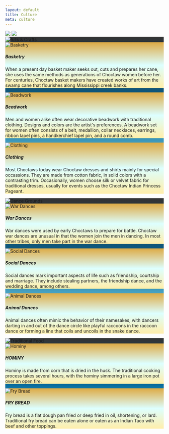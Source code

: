 ```yaml
---
layout: default
title: Culture
meta: culture
---
```

<section class="basket-bg">
  <div class="container">
  <img src="../assets/img/culture-banner.webp" class="img-fluid d-none d-md-block img-shadow">
  <img src="../assets/img/culture-banner02.webp" class="img-fluid d-block d-md-none img-shadow">
  <div class="card mb-3 card-blue-border" style="background: linear-gradient(#333,#069,#bff);">
    <img src="../assets/img/svg/arts.svg" class="card-img-top" alt="Arts & Crafts">
    <div class="card-body text-center">
      <div class="row row-cols-1 row-cols-sm-2 row-cols-md-3 g-3">
        <div class="col">
          <div class="card card-gold-border h-100" style="background:linear-gradient(#da4,#dff,#fea);">
            <img src="../assets/img/basket.webp" class="card-img-top" alt="Basketry">
            <div class="card-body text-dark">
              <h5 class="card-title">Basketry</h5>
              <p class="card-text">When a present day basket maker seeks out, cuts and prepares her cane, she uses the same methods as generations of Choctaw women before her. For centuries, Choctaw basket makers have created works of art from the swamp cane that flourishes along Mississippi creek banks.</p>
            </div>
          </div>
        </div>
        <div class="col">
          <div class="card card-gold-border h-100" style="background:linear-gradient(#da4,#dff,#fea);">
            <img src="../assets/img/beadwork.webp" class="card-img-top" alt="Beadwork">
            <div class="card-body text-dark">
              <h5 class="card-title">Beadwork</h5>
              <p class="card-text">Men and women alike often wear decorative beadwork with traditional clothing. Designs and colors are the artist's preferences. A beadwork set for women often consists of a belt, medallion, collar necklaces, earrings, ribbon lapel pins, a handkerchief lapel pin, and a round comb.</p>
            </div>
          </div>
        </div>
        <div class="col">
          <div class="card card-gold-border h-100" style="background:linear-gradient(#da4,#dff,#fea);">
            <img src="../assets/img/clothing.webp" class="card-img-top" alt="Clothing">
            <div class="card-body text-dark">
              <h5 class="card-title">Clothing</h5>
              <p class="card-text">Most Choctaws today wear Choctaw dresses and shirts mainly for special occassions. They are made from cotton fabric, in solid colors with a contrasting trim. Occasionally, women choose silk or velvet fabric for traditional dresses, usually for events such as the Choctaw Indian Princess Pageant.</p>
            </div>
          </div>
        </div>
      </div>
    </div>
  </div><!-- End of Arts & Crafts -->
  <div class="card mb-3 card-blue-border" style="background: linear-gradient(#333,#069,#bff);">
    <img src="../assets/img/svg/dancegrounds.svg" class="card-img-top" alt="Dance Grounds">
    <div class="card-body text-center">
      <div class="row row-cols-1 row-cols-sm-2 row-cols-md-3 g-3">
        <div class="col">
          <div class="card card-gold-border h-100" style="background:linear-gradient(#da4,#dff,#fea);">
            <img src="../assets/img/war.webp" class="card-img-top" alt="War Dances">
            <div class="card-body text-dark">
              <h5 class="card-title">War Dances</h5>
              <p class="card-text">War dances were used by early Choctaws to prepare for battle. Choctaw war dances are unusual in that the women join the men in dancing. In most other tribes, only men take part in the war dance.</p>
            </div>
          </div>
        </div>
        <div class="col">
          <div class="card card-gold-border h-100" style="background:linear-gradient(#da4,#dff,#fea);">
            <img src="../assets/img/social.webp" class="card-img-top" alt="Social Dances">
            <div class="card-body text-dark">
              <h5 class="card-title">Social Dances</h5>
              <p class="card-text">Social dances mark important aspects of life such as friendship, courtship and marriage. They include stealing partners, the friendship dance, and the wedding dance, among others.</p>
            </div>
          </div>
        </div>
        <div class="col">
          <div class="card card-gold-border h-100" style="background:linear-gradient(#da4,#dff,#fea);">
            <img src="../assets/img/animal.webp" class="card-img-top" alt="Animal Dances">
            <div class="card-body text-dark">
              <h5 class="card-title">Animal Dances</h5>
              <p class="card-text">Animal dances often mimic the behavior of their namesakes, with dancers darting in and out of the dance circle like playful raccoons in the raccoon dance or forming a line that coils and uncoils in the snake dance.</p>
            </div>
          </div>
        </div>
      </div>
    </div>
  </div> <!-- End of Dance Grounds -->
  <div class="card mb-3 card-blue-border" style="background: linear-gradient(#333,#069,#bff);">
    <img src="../assets/img/svg/food.svg" class="card-img-top" alt="Traditional Food">
    <div class="card-body text-center">
      <div class="row row-cols-1 row-cols-md-2 g-3">
        <div class="col">
          <div class="card card-gold-border h-100" style="background:linear-gradient(#da4,#dff,#fea);">
            <img src="../assets/img/hominy.webp" class="card-img-top" alt="Hominy">
            <div class="card-body text-dark">
              <h5 class="card-title">HOMINY</h5>
              <p class="card-text">Hominy is made from corn that is dried in the husk. The traditional cooking process takes several hours, with the hominy simmering in a large iron pot over an open fire.</p>
            </div>
          </div>
        </div>
        <div class="col">
          <div class="card card-gold-border h-100" style="background:linear-gradient(#da4,#dff,#fea);">
            <img src="../assets/img/frybread.webp" class="card-img-top" alt="Fry Bread">
            <div class="card-body text-dark">
              <h5 class="card-title">FRY BREAD</h5>
              <p class="card-text">Fry bread is a flat dough pan fried or deep fried in oil, shortening, or lard. Traditional fry bread can be eaten alone or eaten as an Indian Taco with beef and other toppings.</p>
            </div>
          </div>
        </div>
      </div>
    </div>
  </div>
</section>
